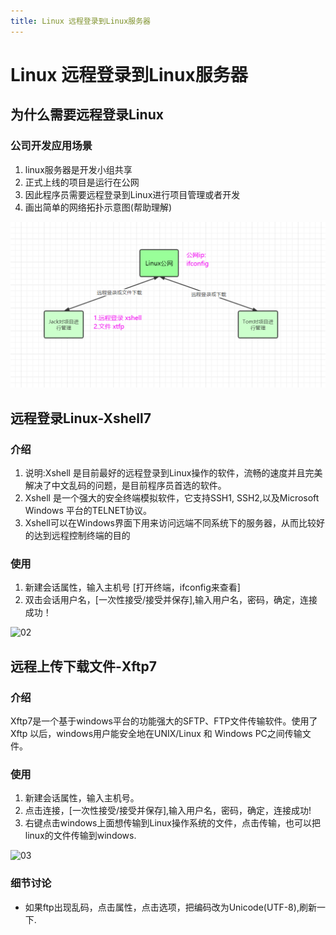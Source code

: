 ```yaml
---
title: Linux 远程登录到Linux服务器
---
```

# Linux 远程登录到Linux服务器

## 为什么需要远程登录Linux

### 公司开发应用场景

1. linux服务器是开发小组共享
2. 正式上线的项目是运行在公网
3. 因此程序员需要远程登录到Linux进行项目管理或者开发
4. 画出简单的网络拓扑示意图(帮助理解)

![01](./img/5ff352017df283deedeee1c787f5ccec_MD5.png)

## 远程登录Linux-Xshell7

### 介绍

1. 说明:Xshell 是目前最好的远程登录到Linux操作的软件，流畅的速度并且完美解决了中文乱码的问题，是目前程序员首选的软件。
2. Xshell 是一个强大的安全终端模拟软件，它支持SSH1, SSH2,以及Microsoft Windows 平台的TELNET协议。
3. Xshell可以在Windows界面下用来访问远端不同系统下的服务器，从而比较好的达到远程控制终端的目的

### 使用

1. 新建会话属性，输入主机号 [打开终端，ifconfig来查看]
2. 双击会话用户名，[一次性接受/接受并保存],输入用户名，密码，确定，连接成功！

![02](./img/35fe3b36ef4bc3e64b503448a11b5d7f_MD5.png)

## 远程上传下载文件-Xftp7

### 介绍

Xftp7是一个基于windows平台的功能强大的SFTP、FTP文件传输软件。使用了Xftp 以后，windows用户能安全地在UNIX/Linux 和 Windows PC之间传输文件。

### 使用

1. 新建会话属性，输入主机号。
2. 点击连接，[一次性接受/接受并保存],输入用户名，密码，确定，连接成功!
3. 右键点击windows上面想传输到Linux操作系统的文件，点击传输，也可以把linux的文件传输到windows.

![03](./img/9b1a5c287752f068414a064cd11d2790_MD5.png)

### 细节讨论

+ 如果ftp出现乱码，点击属性，点击选项，把编码改为Unicode(UTF-8),刷新一下.

